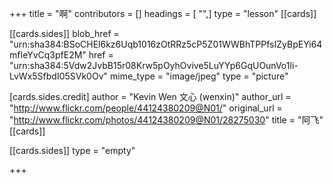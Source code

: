 +++
title = "啊"
contributors = []
headings = [ "",]
type = "lesson"
[[cards]]

[[cards.sides]]
blob_href = "urn:sha384:BSoCHEl6kz6Uqb1016zOtRRz5cP5Z01WWBhTPPfsIZyBpEYi64mfIeYvCq3pfE2M"
href = "urn:sha384:5Vdw2JvbB15r08Krw5pOyhOvive5LuYYp6GqUOunVo1li-LvWx5SfbdI05SVk0Ov"
mime_type = "image/jpeg"
type = "picture"

[cards.sides.credit]
author = "Kevin Wen 文心 (wenxin)"
author_url = "http://www.flickr.com/people/44124380209@N01/"
original_url = "http://www.flickr.com/photos/44124380209@N01/28275030"
title = "阿飞"
[[cards]]

[[cards.sides]]
type = "empty"

+++
